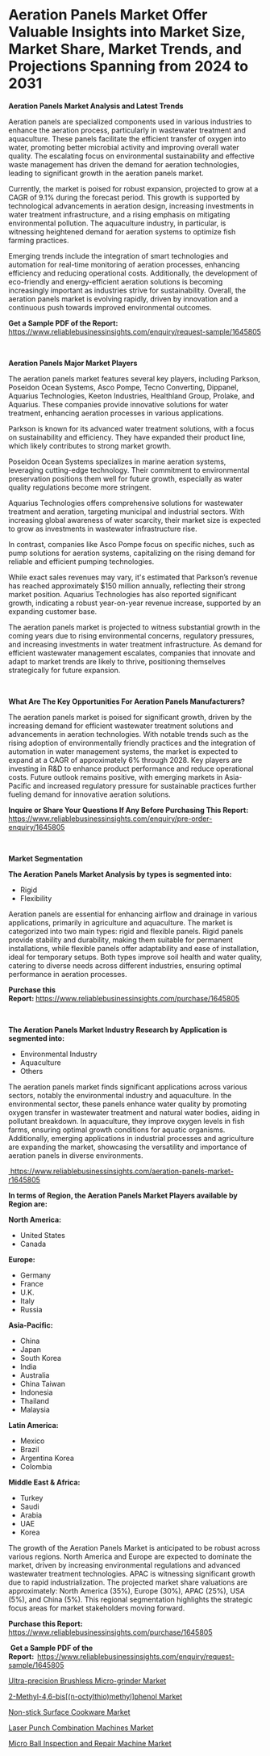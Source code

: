 <p><h1>Aeration Panels Market Offer Valuable Insights into Market Size, Market Share, Market Trends, and Projections Spanning from 2024 to 2031</h1></p><p><strong>Aeration Panels Market Analysis and Latest Trends</strong></p>
<p><p>Aeration panels are specialized components used in various industries to enhance the aeration process, particularly in wastewater treatment and aquaculture. These panels facilitate the efficient transfer of oxygen into water, promoting better microbial activity and improving overall water quality. The escalating focus on environmental sustainability and effective waste management has driven the demand for aeration technologies, leading to significant growth in the aeration panels market.</p><p>Currently, the market is poised for robust expansion, projected to grow at a CAGR of 9.1% during the forecast period. This growth is supported by technological advancements in aeration design, increasing investments in water treatment infrastructure, and a rising emphasis on mitigating environmental pollution. The aquaculture industry, in particular, is witnessing heightened demand for aeration systems to optimize fish farming practices.</p><p>Emerging trends include the integration of smart technologies and automation for real-time monitoring of aeration processes, enhancing efficiency and reducing operational costs. Additionally, the development of eco-friendly and energy-efficient aeration solutions is becoming increasingly important as industries strive for sustainability. Overall, the aeration panels market is evolving rapidly, driven by innovation and a continuous push towards improved environmental outcomes.</p></p>
<p><strong>Get a Sample PDF of the Report:&nbsp;</strong> <a href="https://www.reliablebusinessinsights.com/enquiry/request-sample/1645805?utm_campaign=60&utm_medium=2&utm_source=Github&utm_content=ia&utm_term=30102024&utm_id=aeration-panels">https://www.reliablebusinessinsights.com/enquiry/request-sample/1645805</a></p>
<p>&nbsp;</p>
<p><strong>Aeration Panels Major Market Players</strong></p>
<p><p>The aeration panels market features several key players, including Parkson, Poseidon Ocean Systems, Asco Pompe, Tecno Converting, Dippanel, Aquarius Technologies, Keeton Industries, Healthland Group, Prolake, and Aquarius. These companies provide innovative solutions for water treatment, enhancing aeration processes in various applications.</p><p>Parkson is known for its advanced water treatment solutions, with a focus on sustainability and efficiency. They have expanded their product line, which likely contributes to strong market growth. </p><p>Poseidon Ocean Systems specializes in marine aeration systems, leveraging cutting-edge technology. Their commitment to environmental preservation positions them well for future growth, especially as water quality regulations become more stringent.</p><p>Aquarius Technologies offers comprehensive solutions for wastewater treatment and aeration, targeting municipal and industrial sectors. With increasing global awareness of water scarcity, their market size is expected to grow as investments in wastewater infrastructure rise.</p><p>In contrast, companies like Asco Pompe focus on specific niches, such as pump solutions for aeration systems, capitalizing on the rising demand for reliable and efficient pumping technologies.</p><p>While exact sales revenues may vary, it's estimated that Parkson’s revenue has reached approximately $150 million annually, reflecting their strong market position. Aquarius Technologies has also reported significant growth, indicating a robust year-on-year revenue increase, supported by an expanding customer base.</p><p>The aeration panels market is projected to witness substantial growth in the coming years due to rising environmental concerns, regulatory pressures, and increasing investments in water treatment infrastructure. As demand for efficient wastewater management escalates, companies that innovate and adapt to market trends are likely to thrive, positioning themselves strategically for future expansion.</p></p>
<p>&nbsp;</p>
<p><strong>What Are The Key Opportunities For Aeration Panels Manufacturers?</strong></p>
<p><p>The aeration panels market is poised for significant growth, driven by the increasing demand for efficient wastewater treatment solutions and advancements in aeration technologies. With notable trends such as the rising adoption of environmentally friendly practices and the integration of automation in water management systems, the market is expected to expand at a CAGR of approximately 6% through 2028. Key players are investing in R&D to enhance product performance and reduce operational costs. Future outlook remains positive, with emerging markets in Asia-Pacific and increased regulatory pressure for sustainable practices further fueling demand for innovative aeration solutions.</p></p>
<p><strong>Inquire or Share Your Questions If Any Before Purchasing This Report:</strong> <a href="https://www.reliablebusinessinsights.com/enquiry/pre-order-enquiry/1645805?utm_campaign=60&utm_medium=2&utm_source=Github&utm_content=ia&utm_term=30102024&utm_id=aeration-panels">https://www.reliablebusinessinsights.com/enquiry/pre-order-enquiry/1645805</a></p>
<p>&nbsp;</p>
<p><strong>Market Segmentation</strong></p>
<p><strong>The Aeration Panels Market Analysis by types is segmented into:</strong></p>
<p><ul><li>Rigid</li><li>Flexibility</li></ul></p>
<p><p>Aeration panels are essential for enhancing airflow and drainage in various applications, primarily in agriculture and aquaculture. The market is categorized into two main types: rigid and flexible panels. Rigid panels provide stability and durability, making them suitable for permanent installations, while flexible panels offer adaptability and ease of installation, ideal for temporary setups. Both types improve soil health and water quality, catering to diverse needs across different industries, ensuring optimal performance in aeration processes.</p></p>
<p><strong>Purchase this Report:&nbsp;</strong><a href="https://www.reliablebusinessinsights.com/purchase/1645805?utm_campaign=60&utm_medium=2&utm_source=Github&utm_content=ia&utm_term=30102024&utm_id=aeration-panels">https://www.reliablebusinessinsights.com/purchase/1645805</a></p>
<p>&nbsp;</p>
<p><strong>The Aeration Panels Market Industry Research by Application is segmented into:</strong></p>
<p><ul><li>Environmental Industry</li><li>Aquaculture</li><li>Others</li></ul></p>
<p><p>The aeration panels market finds significant applications across various sectors, notably the environmental industry and aquaculture. In the environmental sector, these panels enhance water quality by promoting oxygen transfer in wastewater treatment and natural water bodies, aiding in pollutant breakdown. In aquaculture, they improve oxygen levels in fish farms, ensuring optimal growth conditions for aquatic organisms. Additionally, emerging applications in industrial processes and agriculture are expanding the market, showcasing the versatility and importance of aeration panels in diverse environments.</p></p>
<p><a href="https://www.reliablebusinessinsights.com/aeration-panels-market-r1645805?utm_campaign=60&utm_medium=2&utm_source=Github&utm_content=ia&utm_term=30102024&utm_id=aeration-panels">&nbsp;https://www.reliablebusinessinsights.com/aeration-panels-market-r1645805</a></p>
<p><strong>In terms of Region, the Aeration Panels Market Players available by Region are:</strong></p>
<p>
    <p> <strong> North America: </strong>
        <ul>
            <li>United States</li>
            <li>Canada</li>
        </ul>
        </p> 
    <p> <strong> Europe: </strong>
        <ul>
            <li>Germany</li>
            <li>France</li>
            <li>U.K.</li>
            <li>Italy</li>
            <li>Russia</li>
        </ul>
        </p> 
    <p> <strong> Asia-Pacific: </strong>
        <ul>
            <li>China</li>
            <li>Japan</li>
            <li>South Korea</li>
            <li>India</li>
            <li>Australia</li>
            <li>China Taiwan</li>
            <li>Indonesia</li>
            <li>Thailand</li>
            <li>Malaysia</li>
        </ul>
        </p> 
    <p> <strong> Latin America: </strong>
        <ul>
            <li>Mexico</li>
            <li>Brazil</li>
            <li>Argentina Korea</li>
            <li>Colombia</li>
        </ul>
        </p> 
    <p> <strong> Middle East & Africa: </strong>
        <ul>
            <li>Turkey</li>
            <li>Saudi</li>
            <li>Arabia</li>
            <li>UAE</li>
            <li>Korea</li>
        </ul>
    </p>
    </p>
<p><p>The growth of the Aeration Panels Market is anticipated to be robust across various regions. North America and Europe are expected to dominate the market, driven by increasing environmental regulations and advanced wastewater treatment technologies. APAC is witnessing significant growth due to rapid industrialization. The projected market share valuations are approximately: North America (35%), Europe (30%), APAC (25%), USA (5%), and China (5%). This regional segmentation highlights the strategic focus areas for market stakeholders moving forward.</p></p>
<p><strong>Purchase this Report: </strong><a href="https://www.reliablebusinessinsights.com/purchase/1645805?utm_campaign=60&utm_medium=2&utm_source=Github&utm_content=ia&utm_term=30102024&utm_id=aeration-panels">https://www.reliablebusinessinsights.com/purchase/1645805</a></p>
<p>&nbsp;<strong>Get a Sample PDF of the Report:&nbsp;&nbsp;</strong><a href="https://www.reliablebusinessinsights.com/enquiry/request-sample/1645805?utm_campaign=60&utm_medium=2&utm_source=Github&utm_content=ia&utm_term=30102024&utm_id=aeration-panels">https://www.reliablebusinessinsights.com/enquiry/request-sample/1645805</a></p>
<p><strong></strong></p>
<p><p><a href="https://issuu.com/reportprime-2/docs/ultra-precision-brushless-micro-gri_40e6d82ef16890?utm_campaign=60&utm_medium=2&utm_source=Github&utm_content=ia&utm_term=30102024&utm_id=aeration-panels">Ultra-precision Brushless Micro-grinder Market</a></p><p><a href="https://github.com/liz10hnbracht/Market-Research-Report-List-1/blob/main/2-methyl-46-bisn-octylthiomethylphenol-market.md?utm_campaign=60&utm_medium=2&utm_source=Github&utm_content=ia&utm_term=30102024&utm_id=aeration-panels">2-Methyl-4,6-bis[(n-octylthio)methyl]phenol Market</a></p><p><a href="https://www.linkedin.com/pulse/non-stick-surface-cookware-market-global-trends-forecast-os3of?utm_campaign=60&utm_medium=2&utm_source=Github&utm_content=ia&utm_term=30102024&utm_id=aeration-panels">Non-stick Surface Cookware Market</a></p><p><a href="https://github.com/arnaudyclavinec/Market-Research-Report-List-1/blob/main/laser-punch-combination-machines-market.md?utm_campaign=60&utm_medium=2&utm_source=Github&utm_content=ia&utm_term=30102024&utm_id=aeration-panels">Laser Punch Combination Machines Market</a></p><p><a href="https://issuu.com/reportprime-2/docs/micro-ball-inspection-and-repair-ma_b916f4a74ef1e4?utm_campaign=60&utm_medium=2&utm_source=Github&utm_content=ia&utm_term=30102024&utm_id=aeration-panels">Micro Ball Inspection and Repair Machine Market</a></p></p>